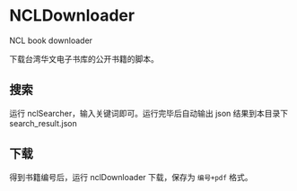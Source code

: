# NCLDownloader
NCL book downloader

下载台湾华文电子书库的公开书籍的脚本。

## 搜索

运行 nclSearcher，输入关键词即可。运行完毕后自动输出 json 结果到本目录下 search_result.json

## 下载

得到书籍编号后，运行 nclDownloader 下载，保存为 `编号+pdf` 格式。
